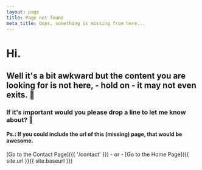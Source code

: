 ```yaml
---
layout: page
title: Page not found
meta_title: Oops, something is missing from here...
---
```


# Hi.
## Well it's a bit awkward but the content you are looking for is not here, - hold on - it may not even exits. 😬

### If it's important would you please drop a line to let me know about? 🖖
#### Ps.: If you could include the url of this (missing) page, that would be awesome.


[Go to the Contact Page]({{ '/contact' }}) - or - [Go to the Home Page]({{ site.url }}{{ site.baseurl }})
